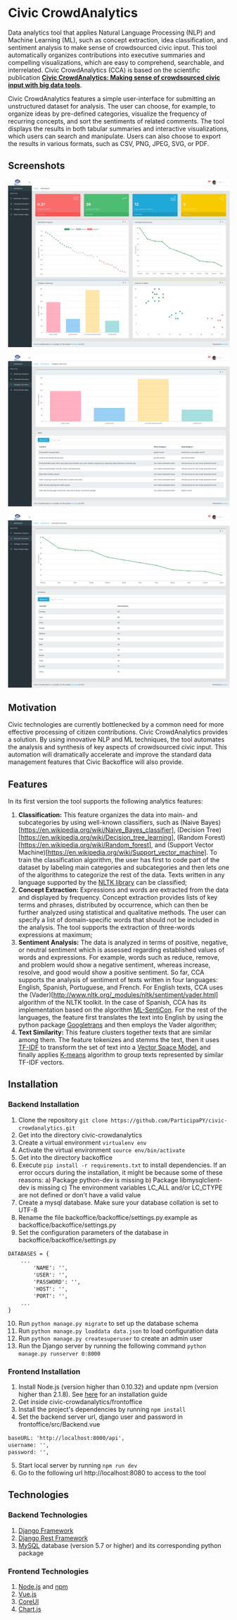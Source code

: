 # Civic CrowdAnalytics

Data analytics tool that applies Natural Language Processing (NLP) and Machine Learning (ML), such as concept extraction, idea classification, and sentiment analysis to make sense of crowdsourced civic input. This tool automatically organizes contributions into executive summaries and compelling visualizations, which are easy to comprehend, searchable, and interrelated. Civic CrowdAnalytics (CCA) is based on the scientific publication [**Civic CrowdAnalytics: Making sense of crowdsourced civic input with big data tools**](http://dl.acm.org/citation.cfm?id=2994366).

Civic CrowdAnalytics features a simple user-interface for submitting an unstructured dataset for analysis. The user can choose, for example, to organize ideas by pre-defined categories, visualize the frequency of recurring concepts, and sort the sentiments of related comments. The tool displays the results in both tabular summaries and interactive visualizations, which users can search and manipulate. Users can also choose to export the results in various formats, such as CSV, PNG, JPEG, SVG, or PDF.

## Screenshots

![dashboard](/frontoffice/screenshoots/dashboard.png?raw=true "Dashboard")

![categorization](/frontoffice/screenshoots/categorization.png?raw=true "Category Summary")

![concept_extraction](/frontoffice/screenshoots/concept_extraction.png?raw=true "Concept Extraction")

## Motivation

Civic technologies are currently bottlenecked by a common need for more effective processing of citizen contributions. Civic CrowdAnalytics provides a solution. By using innovative NLP and ML techniques, the tool automates the analysis and synthesis of key aspects of crowdsourced civic input. This automation will dramatically accelerate and improve the standard data management features that Civic Backoffice will also provide.

## Features

In its first version the tool supports the following analytics features:

1. **Classification:** This feature organizes the data into main- and subcategories by using well-known classifiers, such as (Naive Bayes)[https://en.wikipedia.org/wiki/Naive_Bayes_classifier], (Decision Tree)[https://en.wikipedia.org/wiki/Decision_tree_learning], (Random Forest)[https://en.wikipedia.org/wiki/Random_forest], and (Support Vector Machine)[https://en.wikipedia.org/wiki/Support_vector_machine]. To train the classification algorithm, the user has first to code part of the dataset by labeling main categories and subcategories and then lets one of the algorithms to categorize the rest of the data. Texts written in any language supported by the [NLTK library](http://www.nltk.org/) can be classified;
2. **Concept Extraction:** Expressions and words are extracted from the data and displayed by frequency. Concept extraction provides lists of key terms and phrases, distributed by occurrence, which can then be further analyzed using statistical and qualitative methods. The user can specify a list of domain-specific words that should not be included in the analysis. The tool supports the extraction of three-words expressions at maximum;
3. **Sentiment Analysis:** The data is analyzed in terms of positive, negative, or neutral sentiment which is assessed regarding established values of words and expressions. For example, words such as reduce, remove, and problem would show a negative sentiment, whereas increase, resolve, and good would show a positive sentiment. So far, CCA supports the analysis of sentiment of texts written in four languages: English, Spanish, Portuguese, and French. For English texts, CCA uses the (Vader)[http://www.nltk.org/_modules/nltk/sentiment/vader.html] algorithm of the NLTK toolkit. In the case of Spanish, CCA has its implementation based on the algorithm [ML-SentiCon](http://timm.ujaen.es/recursos/ml-senticon/). For the rest of the languages, the feature first translates the text into English by using the python package [Googletrans](https://pypi.python.org/pypi/googletrans) and then employs the Vader algorithm;
4. **Text Similarity:** This feature clusters together texts that are similar among them. The feature tokenizes and stemms the text, then it uses [TF-IDF](https://en.wikipedia.org/wiki/Tf%E2%80%93idf) to transform the set of text into a [Vector Space Model](https://en.wikipedia.org/wiki/Vector_space_model), and finally applies [K-means](https://en.wikipedia.org/wiki/K-means_clustering) algorithm to group texts represented by similar TF-IDF vectors.


## Installation

### Backend Installation

1. Clone the repository `git clone https://github.com/ParticipaPY/civic-crowdanalytics.git`
2. Get into the directory civic-crowdanalytics
3. Create a virtual environment `virtualenv env`
4. Activate the virtual environment `source env/bin/activate`
5. Get into the directory backoffice
6. Execute `pip install -r requirements.txt` to install dependencies. If an error occurs during the installation, it might be because some of these reasons: a) Package python-dev is missing b) Package libmysqlclient-dev is missing c) The environment variables LC_ALL and/or LC_CTYPE are not defined or don't have a valid value
7. Create a mysql database. Make sure your database collation is set to UTF-8
8. Rename the file backoffice/backoffice/settings.py.example as backoffice/backoffice/settings.py
9. Set the configuration parameters of the database in backoffice/backoffice/settings.py
```
DATABASES = {
    ...
        'NAME': '',
        'USER': '',
        'PASSWORD': '',
        'HOST': '',
        'PORT': '',
    ...
}
```
10. Run `python manage.py migrate` to set up the database schema
11. Run `python manage.py loaddata data.json` to load configuration data
12. Run `python manage.py createsuperuser` to create an admin user
13. Run the Django server by running the following command `python manage.py runserver 0:8000`

### Frontend Installation

1. Install Node.js (version higher than 0.10.32) and update npm (version higher than 2.1.8). See [here](https://docs.npmjs.com/getting-started/installing-node) for an installation guide
2. Get inside civic-crowdanalytics/frontoffice
3. Install the project's dependencies by running `npm install`
4. Set the backend server url, django user and password in frontoffice/src/Backend.vue
```
baseURL: 'http://localhost:8000/api',
username: '',
password: '',
```
5. Start local server by running `npm run dev`
6. Go to the following url http://localhost:8080 to access to the tool

## Technologies

### Backend Technologies

1. [Django Framework](https://www.djangoproject.com/)
2. [Django Rest Framework](http://www.django-rest-framework.org/)
3. [MySQL](https://www.mysql.com/) database (version 5.7 or higher) and its corresponding python package

### Frontend Technologies

1. [Node.js](https://nodejs.org) and [npm](https://www.npmjs.com)
2. [Vue.js](https://vuejs.org)
3. [CoreUI](http://coreui.io)
4. [Chart.js](http://www.chartjs.org)
